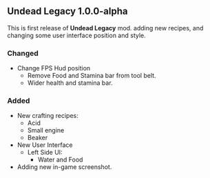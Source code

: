 ## Undead Legacy 1.0.0-alpha

This is first release of **Undead Legacy** mod. adding new recipes, and changing some user interface position and style.

### Changed

- Change FPS Hud position
    - Remove Food and Stamina bar from tool belt.
    - Wider health and stamina bar.

### Added

- New crafting recipes:
    - Acid
    - Small engine
    - Beaker
- New User Interface
    - Left Side UI:
        - Water and Food
- Adding new in-game screenshot.

